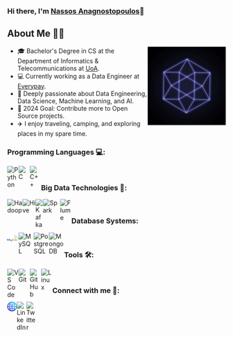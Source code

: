 
### Hi there, I'm [Nassos Anagnostopoulos][website]👋

<!-- [![Website](https://img.shields.io/website?label=nassosanagn&up_color=blue&url=https%3A%2F%2Fnassosanagn.github.io%2F)](https://nassosanagn.github.io/) -->
<!-- [![Twitter Follow](https://img.shields.io/twitter/follow/codeSTACKr?color=1DA1F2&logo=twitter&style=for-the-badge)](https://twitter.com/intent/follow?original_referer=https%3A%2F%2Fgithub.com%2FcodeSTACKr&screen_name=codeSTACKr) -->

## About Me 👨‍🎓
<p><img align="right" src="./images/giphy1.gif" width="180" height="180" /></p>

- 🎓 Bachelor's Degree in CS at the Department of Informatics & Telecommunications at [UoA].
- 💻 Currently working as a Data Engineer at [Everypay].
- 🤖 Deeply passionate about Data Engineering, Data Science, Machine Learning, and AI.
- 🎯 2024 Goal: Contribute more to Open Source projects.
- ✈️ I enjoy traveling, camping, and exploring places in my spare time.
<!-- - 🏀 I play basketball almost daily since I was a kid and I love watching the NBA. -->
<!-- - ⚡ Fun fact: I love to draw and play guitar / drums -->

<!-- <p><img align="right" src="blah.gif" width="250" height="250" /></p> -->

### Programming Languages 💻:

<img align="left" alt="Python" width="26px" src="https://cdn.jsdelivr.net/gh/devicons/devicon/icons/python/python-original.svg" />
<img align="left" alt="C" width="26px" src="https://cdn.jsdelivr.net/gh/devicons/devicon/icons/c/c-original.svg" />
<img align="left" alt="C++" width="26px" src="https://cdn.jsdelivr.net/gh/devicons/devicon/icons/cplusplus/cplusplus-original.svg" />
<br />

### Big Data Technologies 💾:
<img align="left" alt="Hadoop" width="35px" src="https://assets.zabbix.com/img/brands/hadoop.svg" />
<img align="left" alt="Hive" width="30px" src="https://upload.wikimedia.org/wikipedia/commons/b/bb/Apache_Hive_logo.svg" />
<img align="left" alt="Kafka" width="17px" src="https://upload.wikimedia.org/wikipedia/commons/0/05/Apache_kafka.svg" />
<img align="left" alt="Spark" width="40px" src="https://upload.wikimedia.org/wikipedia/commons/f/f3/Apache_Spark_logo.svg" />
<img align="left" alt="Flume" width="26px" src="https://flume.apache.org/_static/flume-logo.png" />
<br />

<!-- <img align="left" alt="Kafka" width="40px" src="https://www.vectorlogo.zone/logos/mysql/mysql-ar21.png" />
<img align="left" alt="Kafka" width="40px" src="https://upload.wikimedia.org/wikipedia/commons/thumb/9/93/MongoDB_Logo.svg/2560px-MongoDB_Logo.svg.png" />
<img align="left" alt="Kafka" width="40px" src="https://download.logo.wine/logo/Apache_HBase/Apache_HBase-Logo.wine.png" /> 
<br /> 
-->

### Database Systems:
<img align="left" alt="JavaScript" width="26px" src="https://github.com/devicons/devicon/blob/master/icons/mysql/mysql-original-wordmark.svg" /> 
<img align="left" alt="MySQL" width="35px" src="https://cdn.jsdelivr.net/gh/devicons/devicon/icons/mysql/mysql-original-wordmark.svg" />
<img align="left" alt="PostgreSQL" width="35px" src="https://cdn.jsdelivr.net/gh/devicons/devicon/icons/postgresql/postgresql-original-wordmark.svg" />
<img align="left" alt="MongoDB" width="35px" src="https://cdn.jsdelivr.net/gh/devicons/devicon/icons/mongodb/mongodb-original-wordmark.svg" />

<br />


### Tools 🛠️:
<img align="left" alt="VS Code" width="26px" src="https://cdn.jsdelivr.net/gh/devicons/devicon/icons/vscode/vscode-original.svg" />
<img align="left" alt="Git" width="26px" src="https://cdn.jsdelivr.net/gh/devicons/devicon/icons/git/git-original.svg" />
<img align="left" alt="GitHub" width="26px" src="https://cdn.jsdelivr.net/gh/devicons/devicon/icons/github/github-original.svg" />
<img align="left" alt="Linux" width="26px" src="https://cdn.jsdelivr.net/gh/devicons/devicon/icons/linux/linux-original.svg" />

<br />

### Connect with me 🔗:

[<img align="left" alt="nassosanagn"  width="22px" src="/images/globe2.png" />][website]
[<img align="left" alt="LinkedIn" width="22px" src="https://cdn.jsdelivr.net/gh/devicons/devicon/icons/linkedin/linkedin-original.svg" />][linkedin]
[<img align="left" alt="Twitter" width="22px" src="https://cdn.jsdelivr.net/gh/devicons/devicon/icons/twitter/twitter-original.svg" />][twitter]
<br />

<!--
<p float="left">
  <img src="https://github-readme-stats.vercel.app/api/top-langs/?username=nassosanagn&layout=compact&theme=tokyonight" width="350" height="190"/> 
  <img src="https://github-readme-stats.vercel.app/api?username=nassosanagn&count_private=true&show_icons=true&theme=dark" width="480" />
</p>
-->

[UoA]: https://www.di.uoa.gr/
[Everypay]: https://everypay.gr/
<!--[website]: https://nassosanagn.github.io/ -->
[website]: https://github.com/nassosanagn
[twitter]: https://twitter.com/nassosanagn
[linkedin]: https://www.linkedin.com/in/nassosanagn/
